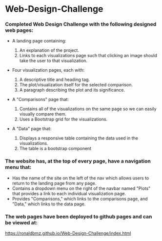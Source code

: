 # Web-Design-Challenge

### Completed Web Design Challenge with the following designed web pages:
- A landing page containing:
  1. An explanation of the project.
  2. Links to each visualizations page such that clicking an image should take the user to that visualization.

- Four visualization pages, each with:
  1. A descriptive title and heading tag.
  2. The plot/visualization itself for the selected comparison.
  3. A paragraph describing the plot and its significance.

- A "Comparisons" page that:
  1. Contains all of the visualizations on the same page so we can easily visually compare them.
  2. Uses a Bootstrap grid for the visualizations.

- A "Data" page that:
  1. Displays a responsive table containing the data used in the visualizations.
  2. The table is a bootstrap component

### The website has, at the top of every page, have a navigation menu that:
- Has the name of the site on the left of the nav which allows users to return to the landing page from any page.
- Contains a dropdown menu on the right of the navbar named "Plots" that provides a link to each individual visualization page.
- Provides "Comparisons," which links to the comparisons page, and "Data," which links to the data page.

### The web pages have been deployed to github pages and can be viewed at: 
https://ronaldbmz.github.io/Web-Design-Challenge/index.html
